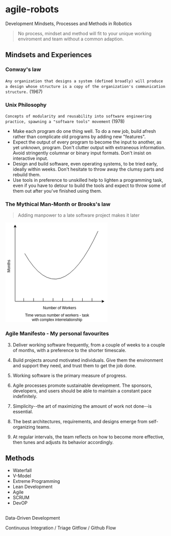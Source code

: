 # agile-robots
Development Mindsets, Processes and Methods in Robotics

> No process, mindset and method will fit to your unique working enviroment and team without a common adaption.

## Mindsets and Experiences 
### Conway's law
`Any organization that designs a system (defined broadly) will produce a design whose structure is a copy of the organization's communication structure.` (1967)

### Unix Philosophy
`Concepts of modularity and reusability into software engineering practice, spawning a "software tools" movement` (1978)

* Make each program do one thing well. To do a new job, build afresh rather than complicate old programs by adding new "features".
* Expect the output of every program to become the input to another, as yet unknown, program. Don't clutter output with extraneous information. Avoid stringently columnar or binary input formats. Don't insist on interactive input.
* Design and build software, even operating systems, to be tried early, ideally within weeks. Don't hesitate to throw away the clumsy parts and rebuild them.
* Use tools in preference to unskilled help to lighten a programming task, even if you have to detour to build the tools and expect to throw some of them out after you've finished using them.

### The Mythical Man-Month or Brooks's law

> Adding manpower to a late software project makes it later

![the mythical man-month](img/mythical_man_month.png)

### Agile Manifesto - My personal favourites 

3. Deliver working software frequently, from a couple of weeks to a couple of months, with a preference to the shorter timescale.

5. Build projects around motivated individuals. Give them the environment and support they need, and trust them to get the job done.

7. Working software is the primary measure of progress.

8. Agile processes promote sustainable development. The sponsors, developers, and users should be able to maintain a constant pace indefinitely.

10. Simplicity--the art of maximizing the amount of work not done--is essential.

11. The best architectures, requirements, and designs emerge from self-organizing teams.

12. At regular intervals, the team reflects on how to become more effective, then tunes and adjusts its behavior accordingly.

## Methods
* Waterfall
* V-Model
* Extreme Programming
* Lean Development
* Agile 
* SCRUM
* DevOP

## 


Data-Driven Development

Continuous Integration / 
Triage
Gitflow / Github Flow
